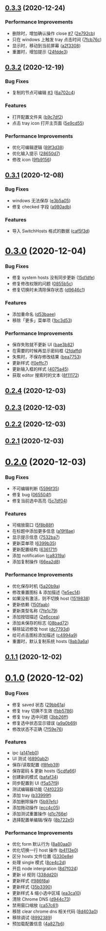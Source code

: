 ## [0.3.3](https://github.com/cwxyz007/switch-hosts/compare/v0.3.2...v0.3.3) (2020-12-24)


### Performance Improvements

* 删除时，增加确认操作 close [#7](https://github.com/cwxyz007/switch-hosts/issues/7) ([2e792cb](https://github.com/cwxyz007/switch-hosts/commit/2e792cb87682aa797b3ad05edc11bfb6cc9e9a6b))
* 只在 windows 上触发 tray 点击时间 ([7fcb76c](https://github.com/cwxyz007/switch-hosts/commit/7fcb76cf856670f5b81d3534577f413a1d883c16))
* 显示时，移动到当前屏幕 ([a2f3308](https://github.com/cwxyz007/switch-hosts/commit/a2f3308bb041e9dd2638d3803623fce694232533))
* 重置时，增加提示 ([24fdde3](https://github.com/cwxyz007/switch-hosts/commit/24fdde3fdd4c5efea224d07b8a72671ccd6a3513))



## [0.3.2](https://github.com/cwxyz007/switch-hosts/compare/v0.3.1...v0.3.2) (2020-12-19)


### Bug Fixes

* 复制的节点可编辑 [#3](https://github.com/cwxyz007/switch-hosts/issues/3) ([6a702c4](https://github.com/cwxyz007/switch-hosts/commit/6a702c4416bde97c28fd01ba0e2a2b5be06ee531))


### Features

* 打开配置文件夹 ([b9c7df2](https://github.com/cwxyz007/switch-hosts/commit/b9c7df228d28a5acb2f8480e407c8794b15fe519))
* 点击 tray icon 打开主页面 ([5e9cd55](https://github.com/cwxyz007/switch-hosts/commit/5e9cd551a36c9bb875b420eaf9ce4d1fa037a480))


### Performance Improvements

* 优化可编辑逻辑 ([89f3d38](https://github.com/cwxyz007/switch-hosts/commit/89f3d38e22a2f0e974e88846e54e8acd6bc23b7d))
* 优化输入提示 ([28650d7](https://github.com/cwxyz007/switch-hosts/commit/28650d765acd31641ec75cd21432ce18b8f4d758))
* 修改 icon ([9fb9156](https://github.com/cwxyz007/switch-hosts/commit/9fb9156dedeb8df1ecd0c306a6a422f55f199b41))



## [0.3.1](https://github.com/cwxyz007/switch-hosts/compare/v0.3.0...v0.3.1) (2020-12-08)


### Bug Fixes

* windows 无法保存 ([e3b5a05](https://github.com/cwxyz007/switch-hosts/commit/e3b5a05b20fe2b39cb792ae02a47bc5fca02039f))
* 修复 checked 字段 ([a980adb](https://github.com/cwxyz007/switch-hosts/commit/a980adb889f4d57600891d63482a6995d8a1f1f4))


### Features

* 导入 SwitchHosts 格式的数据 ([caf5f3d](https://github.com/cwxyz007/switch-hosts/commit/caf5f3dc4c97a7da0d161f86cf7451d1b5a1bdd9))



# [0.3.0](https://github.com/cwxyz007/switch-hosts/compare/v0.2.4...v0.3.0) (2020-12-04)


### Bug Fixes

* 修复 system hosts 没有同步更新 ([15d1dfe](https://github.com/cwxyz007/switch-hosts/commit/15d1dfef5dc1745e634ba54392fbd1b18e1a5ba4))
* 修复修改权限的问题 ([0855b5c](https://github.com/cwxyz007/switch-hosts/commit/0855b5c9c9e33e92d08ee9f8452b69faf11a24b8))
* 修复切换时未清除保存状态 ([d9646c1](https://github.com/cwxyz007/switch-hosts/commit/d9646c1c5bcc3addc28caccf49e8967f6a87a5b2))


### Features

* 添加重命名 ([d53baee](https://github.com/cwxyz007/switch-hosts/commit/d53baeed4c59cdf365b2c2f1eb13b94bdbb4774d))
* 移除「更多」菜单项 ([1bc3d53](https://github.com/cwxyz007/switch-hosts/commit/1bc3d53ca73f35631b9fe58be3380a6f89664312))


### Performance Improvements

* 保存失败就不更新 UI ([bae3b82](https://github.com/cwxyz007/switch-hosts/commit/bae3b828bc97c233cc2a56470eb84e1a3f4b9e8b))
* 在需要的时候再显示密码框 ([2fdaffd](https://github.com/cwxyz007/switch-hosts/commit/2fdaffd82afc3c873cda8e72f18d2850afb8186e))
* 失焦时，不保存修改结果 ([bea7753](https://github.com/cwxyz007/switch-hosts/commit/bea775386c40a4253cb319b51324a1df1e965c46))
* 更新样式 ([f0effc7](https://github.com/cwxyz007/switch-hosts/commit/f0effc7556c3d8a47bce29f29441aa0e426eca07))
* 更新输入框的样式 ([4075a45](https://github.com/cwxyz007/switch-hosts/commit/4075a455454bfe14843ecb718e8402108139a639))
* 获取 editor 搜索时的文本 ([8f11172](https://github.com/cwxyz007/switch-hosts/commit/8f1117277750ac0eddffddcf8af85c2277b5f88a))



## [0.2.4](https://github.com/cwxyz007/switch-hosts/compare/v0.2.3...v0.2.4) (2020-12-03)



## [0.2.3](https://github.com/cwxyz007/switch-hosts/compare/v0.2.2...v0.2.3) (2020-12-03)



## [0.2.2](https://github.com/cwxyz007/switch-hosts/compare/v0.2.1...v0.2.2) (2020-12-03)



## [0.2.1](https://github.com/cwxyz007/switch-hosts/compare/v0.2.0...v0.2.1) (2020-12-03)



# [0.2.0](https://github.com/cwxyz007/switch-hosts/compare/v0.1.1...v0.2.0) (2020-12-03)


### Bug Fixes

* 不可编辑判断 ([5596f35](https://github.com/cwxyz007/switch-hosts/commit/5596f35144822fece7325a6a77f86f84e24d7ae3))
* 修复 bug ([065504f](https://github.com/cwxyz007/switch-hosts/commit/065504fa91cb99b2d998a273881bbadaa7037253))
* 修复当前选中高亮 ([5c7df04](https://github.com/cwxyz007/switch-hosts/commit/5c7df04e03fac453e72b26ab290c82a16a5e676f))


### Features

* 可缩放窗口 ([5f8b88f](https://github.com/cwxyz007/switch-hosts/commit/5f8b88f68b4fc6188f9b50754bacfa2cf1497070))
* 在标题中添加更多信息 ([a19f8ae](https://github.com/cwxyz007/switch-hosts/commit/a19f8ae7fe7654e0f7a44159942bdba4a0b1c5fc))
* 显示提示信息 ([7532ba7](https://github.com/cwxyz007/switch-hosts/commit/7532ba7146cd7902d26c34784994ca776f59e5cc))
* 更新菜单项 ([6399b35](https://github.com/cwxyz007/switch-hosts/commit/6399b35de1ca0f11a145cbd48d4bce8c33469ab9))
* 更新配置结构 ([636171f](https://github.com/cwxyz007/switch-hosts/commit/636171f83754d862ff2851726a08243300d5168b))
* 添加 notification ([ca8319a](https://github.com/cwxyz007/switch-hosts/commit/ca8319a0ce9612b587268d8b42bcb2a07945f7c8))
* 添加复制操作 ([66ea2d8](https://github.com/cwxyz007/switch-hosts/commit/66ea2d8a81a07ef8a591a17af29a5fc90a7678c5))


### Performance Improvements

* 优化保存时机 ([5a20b9a](https://github.com/cwxyz007/switch-hosts/commit/5a20b9adf088474ab010c3c97a33c899fa85239c))
* 修改重置图标 & 添加描述 ([1e5ec14](https://github.com/cwxyz007/switch-hosts/commit/1e5ec14b5f0fa42f138ab853729b3764b7159472))
* 如果没有激活，则不切换 host ([1519838](https://github.com/cwxyz007/switch-hosts/commit/1519838cd859a79ed36451c08be50e6139288b8a))
* 更新依赖 ([150faab](https://github.com/cwxyz007/switch-hosts/commit/150faab296bd7c6725d9b97a6c87a1c5ba2e65cb))
* 更新类型名称 ([7fe1c79](https://github.com/cwxyz007/switch-hosts/commit/7fe1c798ca4bf77df754b582763d6742c8d88bf6))
* 添加按钮描述 ([2e6ccea](https://github.com/cwxyz007/switch-hosts/commit/2e6cceaa960d631eef9b6502ab48ae07527d60cb))
* 添加未保存的标志 ([08bad72](https://github.com/cwxyz007/switch-hosts/commit/08bad7223e2796fc81bea2e3876c6977f0925928))
* 移除延迟修改 host ([dc7793d](https://github.com/cwxyz007/switch-hosts/commit/dc7793d8147290b49392aaa43435292832ac9035))
* 给可点击图标添加描述 ([c4994a9](https://github.com/cwxyz007/switch-hosts/commit/c4994a94754c93f4176eb6e8ef7dbceb231f9890))
* 重置时，默认复制系统 hosts ([9ab3a6a](https://github.com/cwxyz007/switch-hosts/commit/9ab3a6a92dfcaaf14e6075fa5da9878599202259))



## [0.1.1](https://github.com/cwxyz007/switch-hosts/compare/v0.1.0...v0.1.1) (2020-12-02)



# [0.1.0](https://github.com/cwxyz007/switch-hosts/compare/6890ab2856289a282310e56c2c805c1778c09463...v0.1.0) (2020-12-02)


### Bug Fixes

* 修复 saved 状态 ([29bb61a](https://github.com/cwxyz007/switch-hosts/commit/29bb61aa1ee9c90c72a2653278496cfe168bff0e))
* 修复 tray 切换不生效 ([fbb5786](https://github.com/cwxyz007/switch-hosts/commit/fbb5786080c2606b11bbd753f56f61cf2b10e192))
* 修复 tray 选中问题 ([3bb26ff](https://github.com/cwxyz007/switch-hosts/commit/3bb26ffdb774d0392b3633f36363fc5005df966d))
* 修复选中状态显示错误 ([a9a0b69](https://github.com/cwxyz007/switch-hosts/commit/a9a0b6907a706495a4c97131c0d7b0679002981c))
* 修改状态不正确 ([7f59e76](https://github.com/cwxyz007/switch-hosts/commit/7f59e7663bbdcda209e18b3cfa3c6ba7529710d9))


### Features

* ipc ([a141eb0](https://github.com/cwxyz007/switch-hosts/commit/a141eb085be5df3e748292f0c59b77f3a24110d5))
* UI 测试 ([6890ab2](https://github.com/cwxyz007/switch-hosts/commit/6890ab2856289a282310e56c2c805c1778c09463))
* 保存/读取配置 ([f8feb39](https://github.com/cwxyz007/switch-hosts/commit/f8feb397932023b2dc15315331d66fef04d00cba))
* 保存密码 & 更新 hosts ([5cdfa66](https://github.com/cwxyz007/switch-hosts/commit/5cdfa661536c8d0242133d9cb0f38a673763c81f))
* 创建新的模式 ([bafaf34](https://github.com/cwxyz007/switch-hosts/commit/bafaf34094cb227744b863ad48a88cbc89ab0de2))
* 同步配置到 UI ([f5a57f9](https://github.com/cwxyz007/switch-hosts/commit/f5a57f971e92f5e14a65bd95df49f12f1eedada9))
* 测试编辑器功能 ([74f0235](https://github.com/cwxyz007/switch-hosts/commit/74f023596f28e9738adbb2b5aeabd8a0cb05dc11))
* 添加 tray ([b33999f](https://github.com/cwxyz007/switch-hosts/commit/b33999f5dec63cd2b583dce42a83898aaddc01de))
* 添加删除操作 ([5b97efc](https://github.com/cwxyz007/switch-hosts/commit/5b97efc5a97b90c313b8c403ae9b79063b8207e4))
* 添加拖动操作 ([ecc4c05](https://github.com/cwxyz007/switch-hosts/commit/ecc4c052085b258fea930b2228bba82de3d7b85f))
* 添加测试重置操作 ([d1c766e](https://github.com/cwxyz007/switch-hosts/commit/d1c766e4907fe11d192d40747373dff4d6a0eef2))
* 选择配置单编辑/保存 ([8b722e5](https://github.com/cwxyz007/switch-hosts/commit/8b722e5e2e81a4bc137b6e789c00e225068a1a2b))


### Performance Improvements

* 优化 form 默认行为 ([8a80aa0](https://github.com/cwxyz007/switch-hosts/commit/8a80aa05bd8d6fbe4e0fd2f1bfa8d202586e3ed5))
* 优化切换一行 host 操作 ([b4113e0](https://github.com/cwxyz007/switch-hosts/commit/b4113e0127738f26796d0bda2305a77c79a2b3e5))
* 区分 hosts 文件位置 ([5330e8e](https://github.com/cwxyz007/switch-hosts/commit/5330e8e8714429ffb32bc1f2d24371fc60744d37))
* 处理 single 模式 ([8ce4c2d](https://github.com/cwxyz007/switch-hosts/commit/8ce4c2d0523e29c96e18412b447c8a49a0e4509b))
* 开启 node intergration ([8d7f024](https://github.com/cwxyz007/switch-hosts/commit/8d7f024e049880c5759de107116cf3ed380abbc6))
* 更新 id 规则 ([338dd20](https://github.com/cwxyz007/switch-hosts/commit/338dd204ca8f0871a77bc734f84eb26a5e691008))
* 更新样式 ([f986f8a](https://github.com/cwxyz007/switch-hosts/commit/f986f8ae1cf8053f736993390b1aeab2340f8db5))
* 更新样式 ([35b3390](https://github.com/cwxyz007/switch-hosts/commit/35b3390b6b1054381da6bd8de65d72d631d3e988))
* 更新样式 & 缩小选中区域 ([ea3ca10](https://github.com/cwxyz007/switch-hosts/commit/ea3ca1091241aac3184938e5eec45396f019dc31))
* 清除 Chrome DNS ([d944c73](https://github.com/cwxyz007/switch-hosts/commit/d944c734bff26c8a7cb288192a86d3cbbc5bc312))
* 禁用窗口缩放 ([ca57c61](https://github.com/cwxyz007/switch-hosts/commit/ca57c61173b08de9ad6ebc8afedf2148e4dc1e8f))
* 移除 clear chrome dns 相关代码 ([8d403a0](https://github.com/cwxyz007/switch-hosts/commit/8d403a03cb7e0ecc17e751d5cdf5107305fd8d71))
* 移除调试 ([8992389](https://github.com/cwxyz007/switch-hosts/commit/8992389d0b316eb9d1bd58791258a5e15581492d))
* 预加载配置信息 ([4a827b6](https://github.com/cwxyz007/switch-hosts/commit/4a827b655439df97146126169aa7489ed4e42944))



